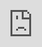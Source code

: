```yaml
---
layout: post
published: true
title: Houghton connection
image: http://www.fredonia.edu/pr/virtual360/science_center/2014_05/images/1_o_2.jpg
---
```

<iframe style="position:fixed; top:0px; left:0px; bottom:0px; right:0px; width:100%; height:100%; border:none; margin:0; padding:0; overflow:hidden; z-index:999999;" src="http://www.fredonia.edu/pr/virtual360/science_center/2014_05/1.html" frameBorder="0">If you see nothing here, your browser may be out of date.</iframe>
